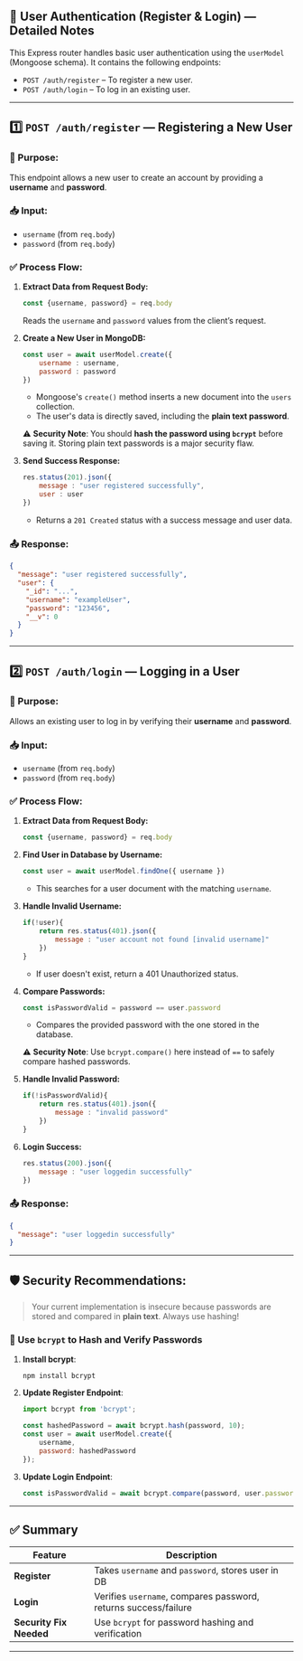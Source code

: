 
## 🔐 User Authentication (Register & Login) — Detailed Notes

This Express router handles basic user authentication using the `userModel` (Mongoose schema). It contains the following endpoints:

* `POST /auth/register` – To register a new user.
* `POST /auth/login` – To log in an existing user.

---

## 1️⃣ `POST /auth/register` — Registering a New User

### 🧠 Purpose:

This endpoint allows a new user to create an account by providing a **username** and **password**.

### 📥 Input:

* `username` (from `req.body`)
* `password` (from `req.body`)

### ✅ Process Flow:

1. **Extract Data from Request Body:**

   ```js
   const {username, password} = req.body
   ```

   Reads the `username` and `password` values from the client’s request.

2. **Create a New User in MongoDB:**

   ```js
   const user = await userModel.create({
       username : username,
       password : password
   })
   ```

   * Mongoose's `create()` method inserts a new document into the `users` collection.
   * The user's data is directly saved, including the **plain text password**.

   ⚠️ **Security Note**: You should **hash the password using `bcrypt`** before saving it. Storing plain text passwords is a major security flaw.

3. **Send Success Response:**

   ```js
   res.status(201).json({
       message : "user registered successfully",
       user : user
   })
   ```

   * Returns a `201 Created` status with a success message and user data.

### 📤 Response:

```json
{
  "message": "user registered successfully",
  "user": {
    "_id": "...",
    "username": "exampleUser",
    "password": "123456",
    "__v": 0
  }
}
```

---

## 2️⃣ `POST /auth/login` — Logging in a User

### 🧠 Purpose:

Allows an existing user to log in by verifying their **username** and **password**.

### 📥 Input:

* `username` (from `req.body`)
* `password` (from `req.body`)

### ✅ Process Flow:

1. **Extract Data from Request Body:**

   ```js
   const {username, password} = req.body
   ```

2. **Find User in Database by Username:**

   ```js
   const user = await userModel.findOne({ username })
   ```

   * This searches for a user document with the matching `username`.

3. **Handle Invalid Username:**

   ```js
   if(!user){
       return res.status(401).json({
           message : "user account not found [invalid username]"
       })
   }
   ```

   * If user doesn't exist, return a 401 Unauthorized status.

4. **Compare Passwords:**

   ```js
   const isPasswordValid = password == user.password
   ```

   * Compares the provided password with the one stored in the database.

   ⚠️ **Security Note**: Use `bcrypt.compare()` here instead of `==` to safely compare hashed passwords.

5. **Handle Invalid Password:**

   ```js
   if(!isPasswordValid){
       return res.status(401).json({
           message : "invalid password"
       })
   }
   ```

6. **Login Success:**

   ```js
   res.status(200).json({
       message : "user loggedin successfully"
   })
   ```

### 📤 Response:

```json
{
  "message": "user loggedin successfully"
}
```

---

## 🛡️ Security Recommendations:

> Your current implementation is insecure because passwords are stored and compared in **plain text**. Always use hashing!

### 🔐 Use `bcrypt` to Hash and Verify Passwords

1. **Install bcrypt**:

   ```
   npm install bcrypt
   ```

2. **Update Register Endpoint**:

   ```js
   import bcrypt from 'bcrypt';

   const hashedPassword = await bcrypt.hash(password, 10);
   const user = await userModel.create({
       username,
       password: hashedPassword
   });
   ```

3. **Update Login Endpoint**:

   ```js
   const isPasswordValid = await bcrypt.compare(password, user.password);
   ```

---

## ✅ Summary

| Feature                 | Description                                                     |
| ----------------------- | --------------------------------------------------------------- |
| **Register**            | Takes `username` and `password`, stores user in DB              |
| **Login**               | Verifies `username`, compares password, returns success/failure |
| **Security Fix Needed** | Use `bcrypt` for password hashing and verification              |

---